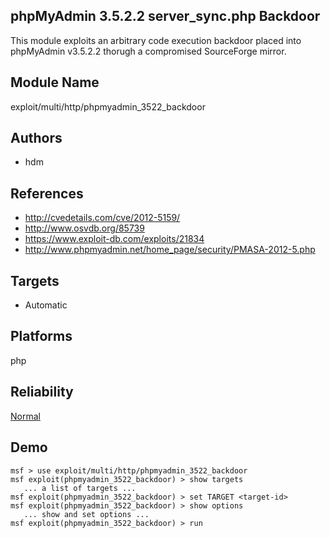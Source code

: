 ## phpMyAdmin 3.5.2.2 server_sync.php Backdoor

This module exploits an arbitrary code execution backdoor 
placed into phpMyAdmin v3.5.2.2 thorugh a compromised 
SourceForge mirror.


## Module Name
exploit/multi/http/phpmyadmin_3522_backdoor

## Authors
* hdm


## References
* http://cvedetails.com/cve/2012-5159/
* http://www.osvdb.org/85739
* https://www.exploit-db.com/exploits/21834
* http://www.phpmyadmin.net/home_page/security/PMASA-2012-5.php



## Targets
* Automatic


## Platforms
php

## Reliability
[Normal](https://github.com/rapid7/metasploit-framework/wiki/Exploit-Ranking)

## Demo

```
msf > use exploit/multi/http/phpmyadmin_3522_backdoor
msf exploit(phpmyadmin_3522_backdoor) > show targets
   ... a list of targets ...
msf exploit(phpmyadmin_3522_backdoor) > set TARGET <target-id>
msf exploit(phpmyadmin_3522_backdoor) > show options
   ... show and set options ...
msf exploit(phpmyadmin_3522_backdoor) > run
```
    
    